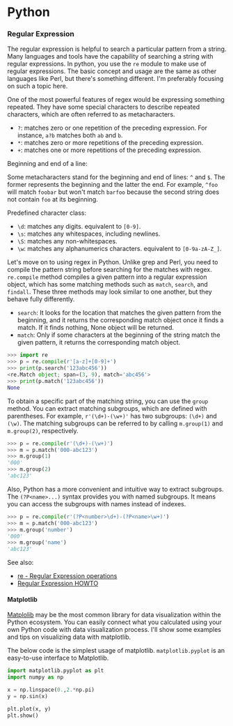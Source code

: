 # Python

### Regular Expression

The regular expression is helpful to search a particular pattern from a string. Many languages and tools have the capability of searching a string with regular expressions. In python, you use the `re` module to make use of regular expressions. The basic concept and usage are the same as other languages like Perl, but there's something different. I'm preferably focusing on such a topic here.

One of the most powerful features of regex would be expressing something repeated. They have some special characters to describe repeated characters, which are often referred to as metacharacters.

- `?`: matches zero or one repetition of the preceding expression. For instance, `a?b` matches both `ab` and `b`.
- `*`: matches zero or more repetitions of the preceding expression.
- `+`: matches one or more repetitions of the preceding expression.

Beginning and end of a line:

Some metacharacters stand for the beginning and end of lines: `^` and `$`. The former represents the beginning and the latter the end. For example, `^foo` will match `foobar` but won't match `barfoo` because the second string does not contain `foo` at its beginning.

Predefined character class:
- `\d`: matches any digits. equivalent to `[0-9]`.
- `\s`: matches any whitespaces, including newlines.
- `\S`: matches any non-whitespaces.
- `\w`: matches any alphanumerics characters. equivalent to `[0-9a-zA-Z_]`.

Let's move on to using regex in Python.  Unlike grep and Perl, you need to compile the pattern string before searching for the matches with regex. `re.compile` method compiles a given pattern into a regular expression object, which has some matching methods such as `match`, `search`, and `findall`. These three methods may look similar to one another, but they behave fully differently.

- `search`: It looks for the location that matches the given pattern from the beginning, and it returns the corresponding match object once it finds a match. If it finds nothing, None object will be returned.
- `match`: Only if some characters at the beginning of the string match the given pattern, it returns the corresponding match object. 

```python
>>> import re
>>> p = re.compile(r'[a-z]+[0-9]+')
>>> print(p.search('123abc456'))
<re.Match object; span=(3, 9), match='abc456'>
>>> print(p.match('123abc456'))
None
```

To obtain a specific part of the matching string, you can use the `group` method. You can extract matching subgroups, which are defined with parentheses. For example, `r'(\d+)-(\w+)'` has two subgroups: `(\d+)` and `(\w)`. The matching subgroups can be referred to by calling `m.group(1)` and `m.group(2)`, respectively.

```python
>>> p = re.compile(r'(\d+)-(\w+)')
>>> m = p.match('000-abc123')
>>> m.group(1)
'000'
>>> m.group(2)
'abc123'
```

Also, Python has a more convenient and intuitive way to extract subgroups. The `(?P<name>...)` syntax provides you with named subgroups. It means you can access the subgroups with names instead of indexes.

```python
>>> p = re.compile(r'(?P<number>\d+)-(?P<name>\w+)')
>>> m = p.match('000-abc123')
>>> m.group('number')
'000'
>>> m.group('name')
'abc123'
```

See also: 
- [re - Regular Expression operations](https://docs.python.org/3/library/re.html)
- [Regular Expression HOWTO](https://docs.python.org/3/howto/regex.html)

#### Matplotlib

[Matplolib](https://matplotlib.org/) may be the most common library for data visualization within the Python ecosystem. You can easily connect what you calculated using your own Python code with data visualization process. I'll show some examples and tips on visualizing data with matplotlib.

The below code is the simplest usage of matplotlib. `matplotlib.pyplot` is an easy-to-use interface to Matplotlib. 

```python
import matplotlib.pyplot as plt
import numpy as np

x = np.linspace(0.,2.*np.pi)
y = np.sin(x)

plt.plot(x, y)
plt.show()
```
